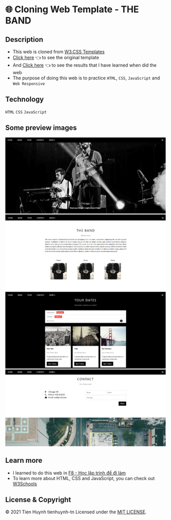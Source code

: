 # :globe_with_meridians: Cloning Web Template - THE BAND

## Description
* This web is cloned from [W3.CSS Templates](https://www.w3schools.com/w3css/w3css_templates.asp)
* [Click here](https://www.w3schools.com/w3css/tryw3css_templates_band.htm) :point_left: to see the original template
* And [Click here](https://tienhuynh-tn.github.io/clone-w3s-template-band/) :point_left: to see the results that I have learned when did the web
* The purpose of doing this web is to practice `HTML`, `CSS`, `JavaScript` and `Web Responsive`

## Technology
`HTML` `CSS` `JavaScript`

## Some preview images
![Header](./assets/img/demo/Header.png)
![The BAND](./assets/img/demo/TheBand.png)
![Tour Dates](./assets/img/demo/TourDates.png)
![Contact](./assets/img/demo/Contact.png)

## Learn more
* I learned to do this web in [F8 - Học lập trình để đi làm](https://fullstack.edu.vn/)
* To learn more about HTML, CSS and JavaScript, you can check out [W3Schools](https://www.w3schools.com/)

## License & Copyright
&copy; 2021 Tien Huynh tienhuynh-tn Licensed under the [MIT LICENSE](https://github.com/tienhuynh-tn/clone-w3s-template-band/blob/master/LICENSE).

